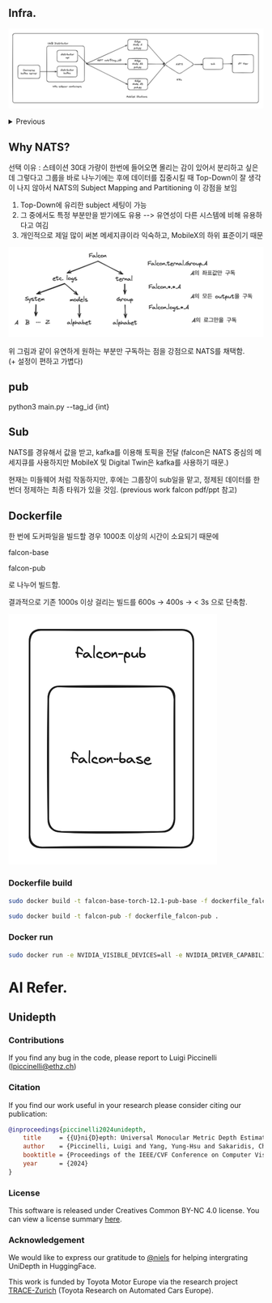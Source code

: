 ## Infra.

![poster](./readme_assets/infra_now.png)

<details>
<summary>Previous</summary>
<div markdown="1">

![poster](./readme_assets/infra_previous.png)

초기 진행에 관한 자료 링크

[falcon에 관한 초기 아이디어](https://github.com/NetAiFalcon/falcon/tree/nats/initial_meterial)

</div>
</details>

## Why NATS?

선택 이유 : 스테이션 30대 가량이 한번에 들어오면 몰리는 감이 있어서 분리하고 싶은데
그렇다고 그룹을 바로 나누기에는 후에 데이터를 집중시킬 때 Top-Down이 잘 생각이 나지 않아서
NATS의 Subject Mapping and Partitioning 이 강점을 보임

1. Top-Down에 유리한 subject 세팅이 가능
2. 그 중에서도 특정 부분만을 받기에도 유용 --> 유연성이 다른 시스템에 비해 유용하다고 여김
3. 개인적으로 제일 많이 써본 메세지큐이라 익숙하고, MobileX의 하위 표준이기 때문

![poster](./readme_assets/falcon_subject.png)

위 그림과 같이 유연하게 원하는 부분만 구독하는 점을 강점으로 NATS를 채택함.  
(+ 설정이 편하고 가볍다)

## pub

python3 main.py --tag_id {int}

## Sub

NATS를 경유해서 값을 받고, kafka를 이용해 토픽을 전달
(falcon은 NATS 중심의 메세지큐를 사용하지만 MobileX 및 Digital Twin은 kafka를 사용하기 때문.)

현재는 미들웨어 처럼 작동하지만, 후에는 그룹장이 sub일을 맡고, 정제된 데이터를 한 번더 정제하는 최종 타워가 있을 것임. (previous work falcon pdf/ppt 참고)

## Dockerfile

한 번에 도커파일을 빌드할 경우 1000초 이상의 시간이 소요되기 때문에

falcon-base

falcon-pub

로 나누어 빌드함.

결과적으로 기존 1000s 이상 걸리는 빌드를 600s -> 400s -> < 3s 으로 단축함.

![poster](./readme_assets/falcon-dockerfile.png)

### Dockerfile build

```bash
sudo docker build -t falcon-base-torch-12.1-pub-base -f dockerfile_falcon-base .
```

```bash
sudo docker build -t falcon-pub -f dockerfile_falcon-pub .
```

### Docker run

```bash
sudo docker run -e NVIDIA_VISIBLE_DEVICES=all -e NVIDIA_DRIVER_CAPABILITIES=all --net=host --env="DISPLAY" --device=/dev/snd:/dev/snd --device=/dev/video0:/dev/video0 --device=/dev/video1:/dev/video1 --device=/dev/media0:/dev/media0 -i -t -v /etc/localtime:/etc/localtime:ro -v /usr/lib:/usr/lib --gpus=all --replace --name=falcon-pub-tset localhost/falcon-pub
```

# AI Refer.

## Unidepth

### Contributions

If you find any bug in the code, please report to Luigi Piccinelli (lpiccinelli@ethz.ch)

### Citation

If you find our work useful in your research please consider citing our publication:

```bibtex
@inproceedings{piccinelli2024unidepth,
    title     = {{U}ni{D}epth: Universal Monocular Metric Depth Estimation},
    author    = {Piccinelli, Luigi and Yang, Yung-Hsu and Sakaridis, Christos and Segu, Mattia and Li, Siyuan and Van Gool, Luc and Yu, Fisher},
    booktitle = {Proceedings of the IEEE/CVF Conference on Computer Vision and Pattern Recognition (CVPR)},
    year      = {2024}
}
```

### License

This software is released under Creatives Common BY-NC 4.0 license. You can view a license summary [here](LICENSE).

### Acknowledgement

We would like to express our gratitude to [@niels](https://huggingface.co/nielsr) for helping intergrating UniDepth in HuggingFace.

This work is funded by Toyota Motor Europe via the research project [TRACE-Zurich](https://trace.ethz.ch) (Toyota Research on Automated Cars Europe).
